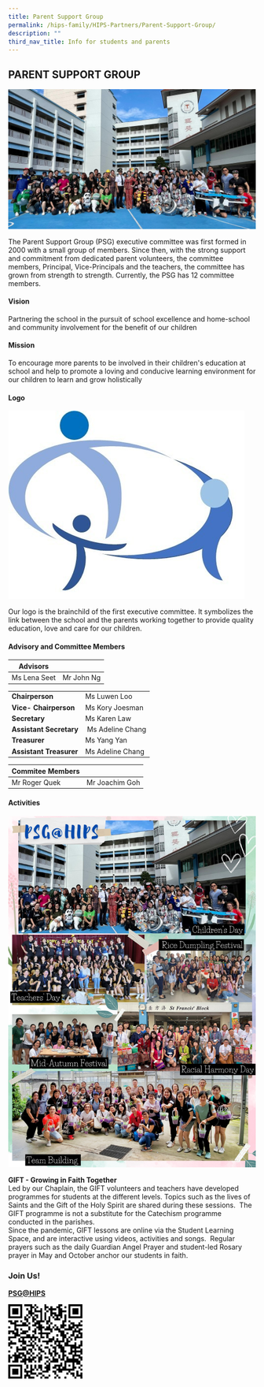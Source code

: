```yaml
---
title: Parent Support Group
permalink: /hips-family/HIPS-Partners/Parent-Support-Group/
description: ""
third_nav_title: Info for students and parents
---
```

## PARENT SUPPORT GROUP

![](/images/HIPS%20PSG%20Group%20Photo.jpg)

The Parent Support Group (PSG) executive committee was first formed in 2000 with a small group of members. Since then, with the strong support and commitment from dedicated parent volunteers, the committee members, Principal, Vice-Principals and the teachers, the committee has grown from strength to strength. Currently, the PSG has 12 committee members. 

#### Vision


Partnering the school in the pursuit of school excellence and home-school and community involvement for the benefit of our children

#### Mission


To encourage more parents to be involved in their children's education at school and help to promote a loving and conducive learning environment for our children to learn and grow holistically

#### Logo


![](/images/HIPS%20PSG%20Logo%20V2022.jpg)

Our logo is the brainchild of the first executive committee. It symbolizes the link between the school and the parents working together to provide quality education, love and care for our children. 

#### Advisory and Committee Members


| **Advisors**|  |  
| -------- | -------- | 
|Ms Lena Seet   | Mr John Ng |


|  |  | 
| -------- | -------- | 
| **Chairperson**   |Ms Luwen Loo     | 
|**Vice- Chairperson**| Ms Kory Joesman |
|**Secretary** |Ms Karen Law|
|**Assistant Secretary**| Ms Adeline Chang|
|**Treasurer**| Ms Yang Yan |
|**Assistant Treasurer**| Ms Adeline Chang|


| Commitee Members |  | 
| -------- | -------- | 
| Mr Roger Quek   | Mr Joachim Goh    |   



#### Activities

![](/images/PSG@HIPS_2.jpg)

**GIFT - Growing in Faith Together**  
Led by our Chaplain, the GIFT volunteers and teachers have developed programmes for students at the different levels. Topics such as the lives of Saints and the Gift of the Holy Spirit are shared during these sessions.  The GIFT programme is not a substitute for the Catechism programme conducted in the parishes.   
Since the pandemic, GIFT lessons are online via the Student Learning Space, and are interactive using videos, activities and songs.  Regular prayers such as the daily Guardian Angel Prayer and student-led Rosary prayer in May and October anchor our students in faith.  
  


### Join Us!


[**PSG@HIPS**](https://tinyurl.com/PSGatHIPS)


<img style="width: 30%;" src="/images/PSG QR.png" align = "left" />